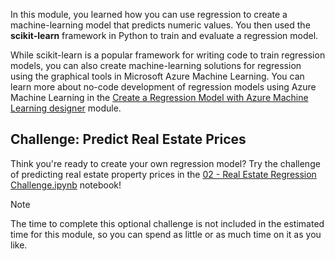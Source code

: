 In this module, you learned how you can use regression to create a machine-learning model that predicts numeric values. You then used the **scikit-learn** framework in Python to train and evaluate a regression model.

While scikit-learn is a popular framework for writing code to train regression models, you can also create machine-learning solutions for regression using the graphical tools in Microsoft Azure Machine Learning. You can learn more about no-code development of regression models using Azure Machine Learning in the [Create a Regression Model with Azure Machine Learning designer](/training/modules/create-regression-model-azure-machine-learning-designer/) module.

## Challenge: Predict Real Estate Prices

Think you're ready to create your own regression model? Try the challenge of predicting real estate property prices in the [02 - Real Estate Regression Challenge.ipynb](https://github.com/MicrosoftDocs/ml-basics/blob/master/challenges/02%20-%20Real%20Estate%20Regression%20Challenge.ipynb) notebook!

> [!NOTE]
> The time to complete this optional challenge is not included in the estimated time for this module, so you can spend as little or as much time on it as you like.
